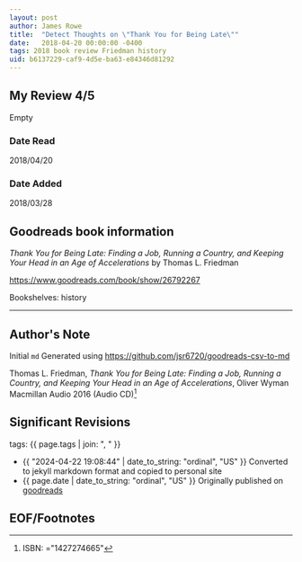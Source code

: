```yaml
---
layout: post
author: James Rowe
title:  "Detect Thoughts on \"Thank You for Being Late\""
date:   2018-04-20 00:00:00 -0400
tags: 2018 book review Friedman history
uid: b6137229-caf9-4d5e-ba63-e84346d81292
---
```




## My Review 4/5

Empty

### Date Read
2018/04/20

### Date Added
2018/03/28

## Goodreads book information

*Thank You for Being Late: Finding a Job, Running a Country, and Keeping Your Head in an Age of Accelerations* by Thomas L. Friedman

https://www.goodreads.com/book/show/26792267

Bookshelves: history

---

## Author's Note

Initial `md` Generated using https://github.com/jsr6720/goodreads-csv-to-md

Thomas L. Friedman, *Thank You for Being Late: Finding a Job, Running a Country, and Keeping Your Head in an Age of Accelerations*, Oliver Wyman Macmillan Audio 2016 (Audio CD)[^1]

## Significant Revisions

tags: {{ page.tags | join: ", " }} <!-- todo move this somewhere -->

- {{ "2024-04-22 19:08:44" | date_to_string: "ordinal", "US" }} Converted to jekyll markdown format and copied to personal site
- {{ page.date | date_to_string: "ordinal", "US" }} Originally published on [goodreads](https://www.goodreads.com)

## EOF/Footnotes

[^1]: ISBN: ="1427274665"